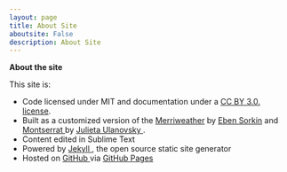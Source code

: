 ```yaml
---
layout: page
title: About Site
aboutsite: False
description: About Site
---
```


<div class="aboutsite">
 

<b>About the site</b>

<p>This site is:</p>

<ul class="list-unstyled">

   
<li>Code licensed under MIT and documentation under a <a href="http://creativecommons.org/licenses/by/3.0/deed.en_US">CC BY 3.0. license</a>.</li>

<li>Built as a customized version of the <a href="https://github.com/poole/poole> Poole </a> theme </li>

<li>Uses typefaces <a href="http://www.google.com/fonts/specimen/Merriweather">Merriweather</a> by <a href= "https://ebensorkin.wordpress.com/">Eben Sorkin</a> and <a href="http://www.google.com/fonts/specimen/Montserrat"> Montserrat </a> by <a href="http://www.zkysky.com.ar/"> Julieta Ulanovsky </a> . </li>

<li>Content edited in Sublime Text </li>

<li>Powered by <a href="http://jekyllrb.com/"> Jekyll </a>, the open source static site generator</li>

<li>Hosted on <a href="https://github.com/moralesn/moralesn.github.io"> GitHub </a> via <a href="https://pages.github.com/"> GitHub Pages</a></li>

</ul> 
 </div>

 
 
